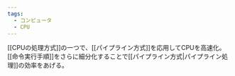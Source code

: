 ```yaml
---
tags:
  - コンピュータ
  - CPU
---
```

[[CPUの処理方式]]の一つで、[[パイプライン方式]]を応用してCPUを高速化。
[[命令実行手順]]をさらに細分化することで[[パイプライン方式|パイプライン処理]]の効率をあげる。
